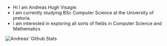 - Hi I am Andreas Hugh Visagie.
- I am currently studying BSc Computer Science at the University of pretoria.
- I am interested in exploring all sorts of fields in Computer Science and Mathematics

![Andreas' Github Stats](https://github-readme-stats.vercel.app/api?username=PurpleAxe&count_private=true&show_icons=true&theme=transparent)

